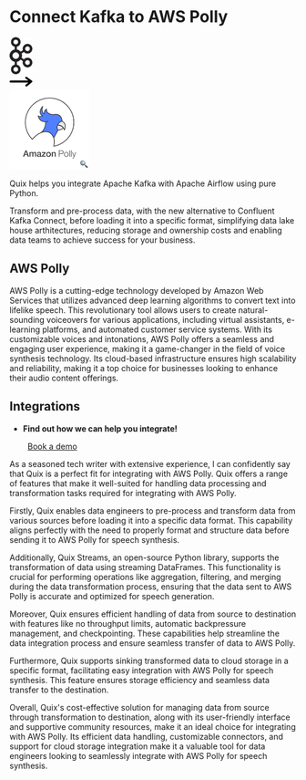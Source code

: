 # Connect Kafka to AWS Polly

<div class="connect-images cards blog-grid-card" markdown>
<div>
<img src="../images/kafka_logo.png" width="40px" />
</div>
<div>
<img src="../images/arrow.svg" width="40px" />
</div>
<div>
<img src="./images/aws-polly_1.jpg" />
</div>
</div>

Quix helps you integrate Apache Kafka with Apache Airflow using pure Python.

Transform and pre-process data, with the new alternative to Confluent Kafka Connect, before loading it into a specific format, simplifying data lake house arthitectures, reducing storage and ownership costs and enabling data teams to achieve success for your business.

## AWS Polly

AWS Polly is a cutting-edge technology developed by Amazon Web Services that utilizes advanced deep learning algorithms to convert text into lifelike speech. This revolutionary tool allows users to create natural-sounding voiceovers for various applications, including virtual assistants, e-learning platforms, and automated customer service systems. With its customizable voices and intonations, AWS Polly offers a seamless and engaging user experience, making it a game-changer in the field of voice synthesis technology. Its cloud-based infrastructure ensures high scalability and reliability, making it a top choice for businesses looking to enhance their audio content offerings.

## Integrations

<div class="grid cards" markdown>

- __Find out how we can help you integrate!__

    <a class="md-button md-button--primary" href="https://share.hsforms.com/1iW0TmZzKQMChk0lxd_tGiw4yjw2?__hstc=175542013.2303933fbd746c0ac86d9ccbe9bc9100.1728383268831.1729603416735.1729620918855.31&__hssc=175542013.1.1729620918855&__hsfp=2132701734" target="_blank" style="margin:.5rem;">Book a demo</a>

</div>


As a seasoned tech writer with extensive experience, I can confidently say that Quix is a perfect fit for integrating with AWS Polly. Quix offers a range of features that make it well-suited for handling data processing and transformation tasks required for integrating with AWS Polly.

Firstly, Quix enables data engineers to pre-process and transform data from various sources before loading it into a specific data format. This capability aligns perfectly with the need to properly format and structure data before sending it to AWS Polly for speech synthesis.

Additionally, Quix Streams, an open-source Python library, supports the transformation of data using streaming DataFrames. This functionality is crucial for performing operations like aggregation, filtering, and merging during the data transformation process, ensuring that the data sent to AWS Polly is accurate and optimized for speech generation.

Moreover, Quix ensures efficient handling of data from source to destination with features like no throughput limits, automatic backpressure management, and checkpointing. These capabilities help streamline the data integration process and ensure seamless transfer of data to AWS Polly.

Furthermore, Quix supports sinking transformed data to cloud storage in a specific format, facilitating easy integration with AWS Polly for speech synthesis. This feature ensures storage efficiency and seamless data transfer to the destination.

Overall, Quix's cost-effective solution for managing data from source through transformation to destination, along with its user-friendly interface and supportive community resources, make it an ideal choice for integrating with AWS Polly. Its efficient data handling, customizable connectors, and support for cloud storage integration make it a valuable tool for data engineers looking to seamlessly integrate with AWS Polly for speech synthesis.

